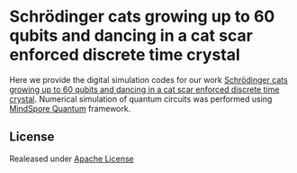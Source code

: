 # Schrödinger cats growing up to 60 qubits and dancing in a cat scar enforced discrete time crystal

Here we provide the digital simulation codes for our work [Schrödinger cats growing up to 60 qubits and dancing in a cat scar enforced discrete time crystal](https://arxiv.org/abs/2401.08284). Numerical simulation of quantum circuits was performed using [MindSpore Quantum](https://gitee.com/mindspore/mindquantum) framework.

## License
Realeased under [Apache License](https://github.com/ZJU-zbao/ghz-60q)